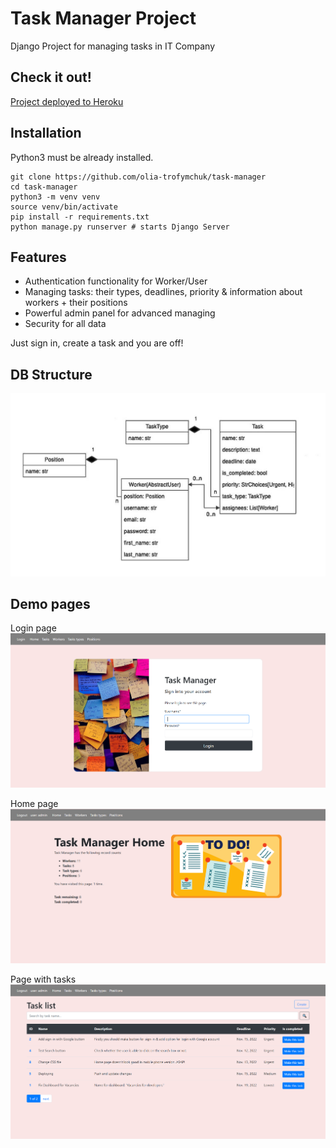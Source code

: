 # Task Manager Project

Django Project for managing tasks in IT Company

## Check it out!

[Project deployed to Heroku](https://github.com/mate-academy/py-task-guideline/blob/main/README.md)

## Installation

Python3 must be already installed.

```shell
git clone https://github.com/olia-trofymchuk/task-manager
cd task-manager
python3 -m venv venv
source venv/bin/activate
pip install -r requirements.txt
python manage.py runserver # starts Django Server
```

## Features


* Authentication functionality for Worker/User
* Managing tasks: their types, deadlines, priority & information about workers + their positions
* Powerful admin panel for advanced managing
* Security for all data

Just sign in, create a task and you are off!

## DB Structure
![DB Structure](db.jpg)

## Demo pages

Login page
![Login page](login_page.png)

Home page
![Home page](home_page.png)

Page with tasks
![Task page](task_list.png)
